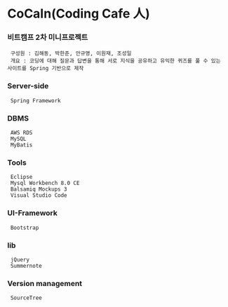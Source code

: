 # CoCaIn(Coding Cafe 人)
### 비트캠프 2차 미니프로젝트
     구성원 : 김해동, 박한준, 안규영, 이원재, 조성일
     개요 : 코딩에 대해 질문과 답변을 통해 서로 지식을 공유하고 유익한 퀴즈를 풀 수 있는 사이트를 Spring 기반으로 제작
     
### Server-side
     Spring Framework

### DBMS
     AWS RDS
     MySQL
     MyBatis 
 
### Tools
     Eclipse
     Mysql Workbench 8.0 CE
     Balsamiq Mockups 3
     Visual Studio Code
     
### UI-Framework
     Bootstrap
 
### lib 
     jQuery
     Summernote 
     
### Version management
     SourceTree
